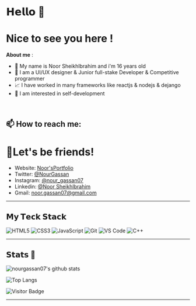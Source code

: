 # 𝗛𝗲𝗹𝗹𝗼 🌷
# Nice to see you here !




**About me** :
<br />


- 💬 My name is Noor SheikhIbrahim and i'm 16 years old 
- 💼 I am a UI/UX designer & Junior full-stake Developer & Competitive programmer
- 📈 I have worked in many frameworks like reactjs & nodejs & dejango 
- 🌷 I am interested in self-development
 
 <br />

## 📫 How to reach me:

# 💌Let's be friends!
- Website: [Noor'sPortfolio](http://nour07.netlify.app/)
- Twitter: [@NourGassan](https://twitter.com/NourGassan)
- Instagram: [@nour_gassan07](https://www.instagram.com/nour_gassan07/)
- Linkedin: [@Noor SheikhIbrahim](linkedin.com/in/noor-sheikhibrahim)
- Gmail:  [noor.gassan07@gmail.com]()
  
----------------------------------------

## 𝗠𝘆 𝗧𝗲𝗰𝗸 𝗦𝘁𝗮𝗰𝗸

![HTML5](https://img.shields.io/badge/-HTML5-%23E44D27?style=flat-square&logo=html5&logoColor=ffffff)
![CSS3](https://img.shields.io/badge/-CSS3-%231572B6?style=flat-square&logo=css3)
![JavaScript](https://img.shields.io/badge/-JavaScript-%23F7DF1C?style=flat-square&logo=javascript&logoColor=000000&labelColor=%23F7DF1C&color=%23FFCE5A)
![Git](https://img.shields.io/badge/-Git-%23F05032?style=flat-square&logo=git&logoColor=%23ffffff)
![VS Code](https://img.shields.io/badge/-VSCode-%23007ACC?style=flat-square&logo=visual-studio-code)
![C++](https://img.shields.io/badge/-C++-00599C?style=flat-square&logo=c)

----------------------------------------
## 𝗦𝘁𝗮𝘁𝘀 🌷

![nourgassan07's github stats](https://github-readme-stats.vercel.app/api?username=nourgassan07&show_icons=true&theme=dracula)

![Top Langs](https://github-readme-stats.vercel.app/api/top-langs/?username=nourgassan07&hide=TeX&layout=compactshow_icons=true&theme=dracula)

![Visitor Badge](https://visitor-badge.laobi.icu/badge?page_id=nourgassan07.nourgassan07)

--------------------------




